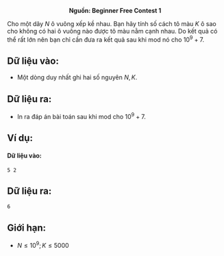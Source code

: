 **<center>Nguồn: Beginner Free Contest 1</center>**

Cho một dãy $N$ ô vuông xếp kề nhau. Bạn hãy tính số cách tô màu $K$ ô sao cho không có hai ô vuông nào được tô màu nằm cạnh nhau. Do kết quả có thể rất lớn nên bạn chỉ cần đưa ra kết quả sau khi mod nó cho $10^9 + 7$.

## Dữ liệu vào:
- Một dòng duy nhất ghi hai số nguyên $N, K$.

## Dữ liệu ra:
- In ra đáp án bài toán sau khi mod cho $10^9 + 7$.

## Ví dụ:
#### Dữ liệu vào:
```
5 2
```

## Dữ liệu ra:
```
6
```

## Giới hạn:
- $N ≤ 10^9; K ≤ 5000$